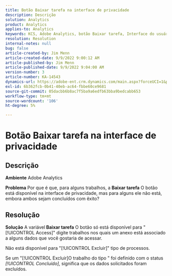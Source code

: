 ```yaml
---
title: Botão Baixar tarefa na interface de privacidade
description: Descrição
solution: Analytics
product: Analytics
applies-to: Analytics
keywords: KCS, Adobe Analytics, botão Baixar tarefa, Interface do usuário de privacidade
resolution: Resolution
internal-notes: null
bug: false
article-created-by: Jim Menn
article-created-date: 9/9/2022 9:00:12 AM
article-published-by: Jim Menn
article-published-date: 9/9/2022 9:04:00 AM
version-number: 3
article-number: KA-14543
dynamics-url: https://adobe-ent.crm.dynamics.com/main.aspx?forceUCI=1&pagetype=entityrecord&etn=knowledgearticle&id=df343ccf-1d30-ed11-9db1-0022480866ad
exl-id: 6b362fcb-0b41-40eb-ac64-fbbe60ce9681
source-git-commit: 05dacbb6b8ac7f5ba9a6edfb63bba9bedcabb653
workflow-type: tm+mt
source-wordcount: '106'
ht-degree: 5%

---
```


# Botão Baixar tarefa na interface de privacidade

## Descrição


<b>Ambiente</b>
Adobe Analytics

<b>Problema</b>
Por que é que, para alguns trabalhos, a <b>Baixar tarefa</b> O botão está disponível na interface de privacidade, mas para alguns ele não está, embora ambos sejam concluídos com êxito?


## Resolução


<b>Solução</b>
A variável<b> Baixar tarefa</b> O botão só está disponível para &quot;[!UICONTROL Access]&quot; digite trabalhos nos quais um anexo está associado a alguns dados que você gostaria de acessar.

Não está disponível para &quot;[!UICONTROL Excluir]&quot; tipo de processos.

Se um &quot;[!UICONTROL Excluir]O trabalho do tipo &quot; foi definido com o status *[!UICONTROL Concluído]*, significa que os dados solicitados foram excluídos.
